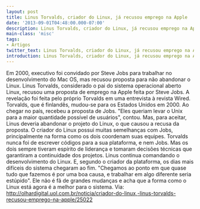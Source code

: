 ```yaml
---
layout: post
title: Linus Torvalds, criador do Linux, já recusou emprego na Apple
date: '2013-09-01T04:48:00.000-07:00'
description: Linus Torvalds, criador do Linux, já recusou emprego na Apple
main-class: 'misc'
tags:
- Artigos
twitter_text: Linus Torvalds, criador do Linux, já recusou emprego na Apple
introduction: Linus Torvalds, criador do Linux, já recusou emprego na Apple
---
```

Em 2000, executivo foi convidado por Steve Jobs para trabalhar no desenvolvimento do Mac OS, mas recusou proposta para não abandonar o Linux.
Linus Torvalds, considerado o pai do sistema operacional aberto Linux, recusou uma proposta de emprego na Apple feita por Steve Jobs. A revelação foi feita pelo próprio Torvalds em uma entrevista à revista Wired.
Torvalds, que é finlandês, mudou-se para os Estados Unidos em 2000. Ao chegar no país, recebeu a proposta de Jobs. "Eles queriam levar o Unix para a maior quantidade possível de usuários", contou. Mas, para aceitar, Linus deveria abandonar o projeto do Linux, o que causou a recusa da proposta.
O criador do Linux possui muitas semelhanças com Jobs, principalmente na forma como os dois coordenam suas equipes. Torvalds nunca foi de escrever códigos para a sua plataforma, e nem Jobs. Mas os dois sempre tiveram espírito de liderança e tomaram decisões técnicas que garantiram a continuidade dos projetos.
Linus continua comandando o desenvolvimento do Linux. E, segundo o criador da plataforma, os dias mais difíceis do sistema chegaram ao fim. "Chegamos ao ponto em que quase tudo que fazemos é por uma boa causa, e trabalhar em algo diferente seria estúpido". Ele não é fã de grandes mudanças e acha que a forma como o Linux está agora é a melhor para o sistema.
Via: http://olhardigital.uol.com.br/noticia/criador-do-linux,-linus-torvalds-recusou-emprego-na-apple/25022
